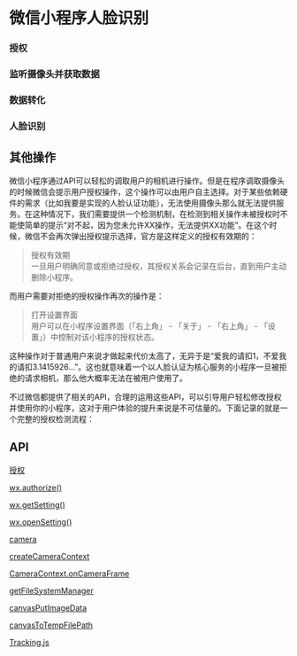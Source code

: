 # 微信小程序人脸识别

### 授权
### 监听摄像头并获取数据
### 数据转化
### 人脸识别
## 其他操作

微信小程序通过API可以轻松的调取用户的相机进行操作。但是在程序调取摄像头的时候微信会提示用户授权操作，这个操作可以由用户自主选择。对于某些依赖硬件的需求（比如我要是实现的人脸认证功能），无法使用摄像头那么就无法提供服务。在这种情况下，我们需要提供一个检测机制，在检测到相关操作未被授权时不能使简单的提示“对不起，因为您未允许XX操作，无法提供XX功能”。在这个时候，微信不会再次弹出授权提示选择，官方是这样定义的授权有效期的：
> 授权有效期<br/>
 一旦用户明确同意或拒绝过授权，其授权关系会记录在后台，直到用户主动删除小程序。
 
而用户需要对拒绝的授权操作再次的操作是：
> 打开设置界面<br/>
  用户可以在小程序设置界面（「右上角」 - 「关于」 - 「右上角」 - 「设置」）中控制对该小程序的授权状态。
  
这种操作对于普通用户来说才做起来代价太高了，无异于是“爱我的请扣1，不爱我的请扣3.1415926...”。这也就意味着一个以人脸认证为核心服务的小程序一旦被拒绝的请求相机，那么他大概率无法在被用户使用了。

不过微信都提供了相关的API，合理的运用这些API，可以引导用户轻松修改授权并使用你的小程序，这对于用户体验的提升来说是不可估量的。下面记录的就是一个完整的授权检测流程：

## API

[授权](https://developers.weixin.qq.com/miniprogram/dev/framework/open-ability/authorize.html)

[wx.authorize()](https://developers.weixin.qq.com/miniprogram/dev/api/open-api/authorize/wx.authorize.html)

[wx.getSetting()](https://developers.weixin.qq.com/miniprogram/dev/api/open-api/setting/wx.getSetting.html)

[wx.openSetting()](https://developers.weixin.qq.com/miniprogram/dev/api/open-api/setting/wx.openSetting.html)

[camera](https://developers.weixin.qq.com/miniprogram/dev/component/camera.html)

[createCameraContext]()

[CameraContext.onCameraFrame]()

[getFileSystemManager]()

[canvasPutImageData]()

[canvasToTempFilePath]()

[Tracking.js]()

